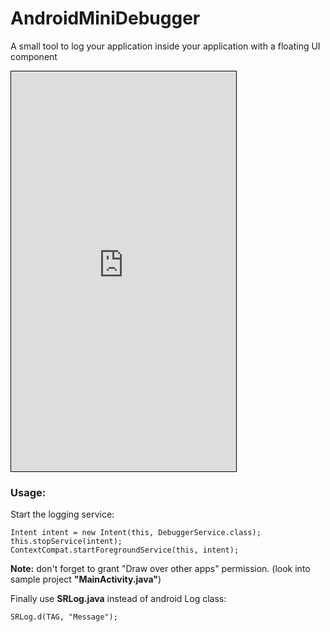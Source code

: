 # AndroidMiniDebugger
A small tool to log your application inside your application with a floating UI component



<iframe width="360" height="640" frameborder="0" scrolling="no" marginheight="0" marginwidth="0" src="https://gfycat.com/distantbrightandeancondor" style="border: 1px solid black"></iframe>





### Usage:

Start the logging service:

    Intent intent = new Intent(this, DebuggerService.class);
    this.stopService(intent);
    ContextCompat.startForegroundService(this, intent);
    
<b>Note:</b> don't forget to grant "Draw over other apps" permission. (look into sample project <b>"MainActivity.java"</b>)
   
   
Finally use <b>SRLog.java</b> instead of android Log class:
   
    SRLog.d(TAG, "Message");
